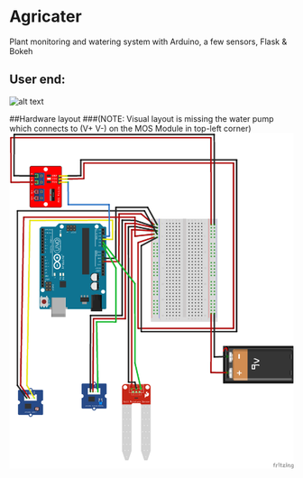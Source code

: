 # Agricater
Plant monitoring and watering system with Arduino, a few sensors, Flask &amp; Bokeh

## User end:
![alt text](https://github.com/adempus/Agricater/blob/master/app/res/agricater2.gif?raw=true)


##Hardware layout 
###(NOTE: Visual layout is missing the water pump which connects to (V+ V-) on the MOS Module in top-left corner)
![alt text](https://github.com/adempus/Agricater/blob/master/app/res/AgricaterHardwareSketch.png)

